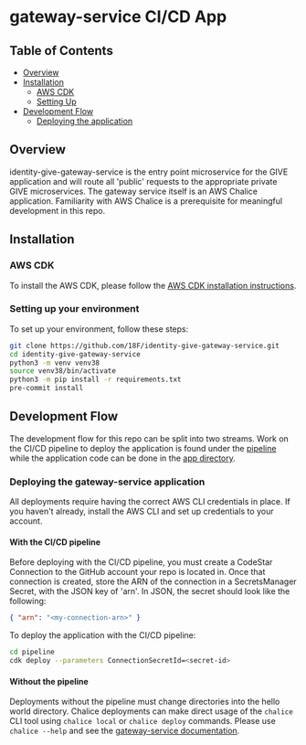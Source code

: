 gateway-service CI/CD App
=================
## Table of Contents
- [Overview](#overview)
- [Installation](#installation)
    - [AWS CDK](#aws-cdk)
    - [Setting Up](#setting-up-your-environment)
- [Development Flow](#development-flow)
    - [Deploying the application](#deploying-the-chalice-application)

## Overview
identity-give-gateway-service is the entry point microservice for the GIVE application and will route all 'public' requests to the appropriate private GIVE microservices. The gateway service itself is an AWS Chalice application. Familiarity with AWS Chalice is a prerequisite for meaningful development in this repo.

## Installation

### AWS CDK
To install the AWS CDK, please follow the [AWS CDK installation instructions](https://docs.aws.amazon.com/cdk/latest/guide/getting_started.html#getting_started_install).

### Setting up your environment
To set up your environment, follow these steps:
```sh
git clone https://github.com/18F/identity-give-gateway-service.git
cd identity-give-gateway-service
python3 -m venv venv38
source venv38/bin/activate
python3 -m pip install -r requirements.txt
pre-commit install
```

## Development Flow
The development flow for this repo can be split into two streams. Work on the CI/CD pipeline to deploy the application is found under the [pipeline](https://github.com/18F/identity-give-gateway-service/pipeline) while the application code can be done in the [app directory](https://github.com/18F/identity-give-gateway-service/app).

### Deploying the gateway-service application
All deployments require having the correct AWS CLI credentials in place. If you haven't already, install the AWS CLI and set up credentials to your account.
#### With the CI/CD pipeline
Before deploying with the CI/CD pipeline, you must create a CodeStar Connection to the GitHub account your repo is located in. Once that connection is created,
store the ARN of the connection in a SecretsManager Secret, with the JSON key of 'arn'. In JSON, the secret should look like the following:
```json
{ "arn": "<my-connection-arn>" }
```
To deploy the application with the CI/CD pipeline:
```sh
cd pipeline
cdk deploy --parameters ConnectionSecretId=<secret-id>
```
#### Without the pipeline
Deployments without the pipeline must change directories into the hello world directory. Chalice deployments can make direct usage of the `chalice` CLI tool
using `chalice local` or `chalice deploy` commands. Please use `chalice --help` and see the [gateway-service documentation](https://aws.github.io/chalice/index.html).
